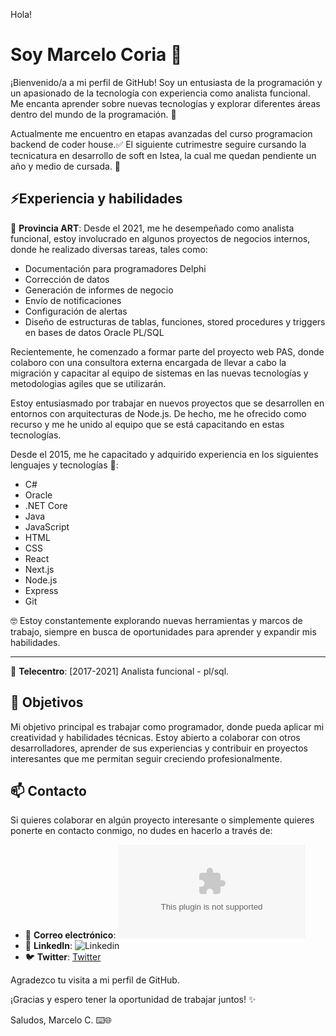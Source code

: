 Hola!

# Soy Marcelo Coria 👋

¡Bienvenido/a a mi perfil de GitHub! Soy un entusiasta de la programación y un apasionado de la tecnología con experiencia como analista funcional. Me encanta aprender sobre nuevas tecnologías y explorar diferentes áreas dentro del mundo de la programación. 🚀

Actualmente me encuentro en etapas avanzadas del curso programacion backend de coder house.✅
El siguiente cutrimestre seguire cursando la tecnicatura en desarrollo de soft en Istea, la cual me quedan pendiente un año y medio de cursada. 🚩

## ⚡Experiencia y habilidades

🏢 **Provincia ART**:
Desde el 2021, me he desempeñado como analista funcional, estoy involucrado en algunos proyectos de negocios internos, donde he realizado diversas tareas, tales como:

- Documentación para programadores Delphi
- Corrección de datos
- Generación de informes de negocio
- Envío de notificaciones
- Configuración de alertas
- Diseño de estructuras de tablas, funciones, stored procedures y triggers en bases de datos Oracle PL/SQL

Recientemente, he comenzado a formar parte del proyecto web PAS, donde colaboro con una consultora externa encargada de llevar a cabo la migración y capacitar al equipo de sistemas en las nuevas tecnologías y metodologias agiles que se utilizarán.

Estoy entusiasmado por trabajar en nuevos proyectos que se desarrollen en entornos con arquitecturas de Node.js. De hecho, me he ofrecido como recurso y me he unido al equipo que se está capacitando en estas tecnologías.

Desde el 2015, me he capacitado y adquirido experiencia en los siguientes lenguajes y tecnologías 🌱:

- C#
- Oracle
- .NET Core
- Java
- JavaScript
- HTML
- CSS
- React
- Next.js
- Node.js
- Express
- Git

🤓 Estoy constantemente explorando nuevas herramientas y marcos de trabajo, siempre en busca de oportunidades para aprender y expandir mis habilidades.

---
🏢 **Telecentro**: [2017-2021] 
Analista funcional - pl/sql.

## 💪 Objetivos 

Mi objetivo principal es trabajar como programador, donde pueda aplicar mi creatividad y habilidades técnicas. Estoy abierto a colaborar con otros desarrolladores, aprender de sus experiencias y contribuir en proyectos interesantes que me permitan seguir creciendo profesionalmente.

## 📫 Contacto

Si quieres colaborar en algún proyecto interesante o simplemente quieres ponerte en contacto conmigo, no dudes en hacerlo a través de:

- 📩 **Correo electrónico**: ![e-mail](coria.marcelo.90@gmail.com)
- 🔷 **LinkedIn**: ![Linkedin](https://www.linkedin.com/in/marcelo-coria/)
- 🐦 **Twitter**: [Twitter](https://twitter.com/marceelo_coriia)

Agradezco tu visita a mi perfil de GitHub. 

¡Gracias y espero tener la oportunidad de trabajar juntos! ✨

Saludos,
Marcelo C.
⌨️🌐


